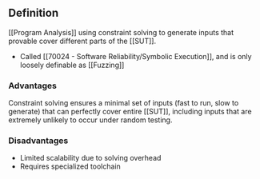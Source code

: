 ## Definition
[[Program Analysis]] using constraint solving to generate inputs that provable cover different parts of the [[SUT]].
- Called [[70024 - Software Reliability/Symbolic Execution]], and is only loosely definable as [[Fuzzing]]
### Advantages
Constraint solving ensures a minimal set of inputs (fast to run, slow to generate) that can perfectly cover entire [[SUT]], including inputs that are extremely unlikely to occur under random testing.
### Disadvantages
- Limited scalability due to solving overhead
- Requires specialized toolchain